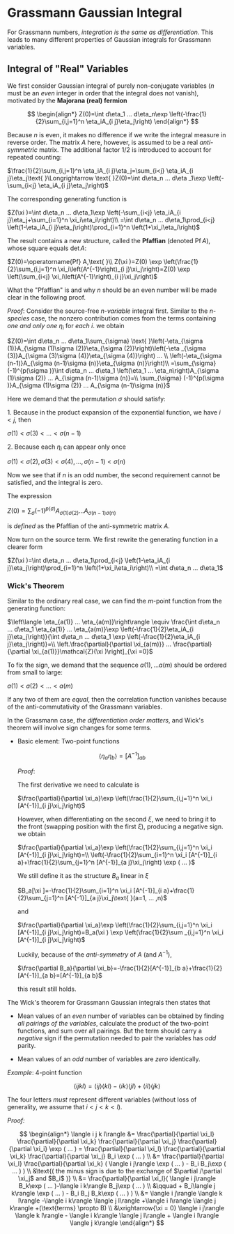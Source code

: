 <style>
    .katex {
        font-size: 1.1em;
    }
    .remark {
        border-radius: 15px;
        padding: 20px;
        background-color: SeaGreen;
        color: White;
    }
    .result {
        border-radius: 15px;
        padding: 20px;
        background-color: DarkSlateBlue;
        color: White;
    }
</style>

# Grassmann Gaussian Integral

For Grassmann numbers, *integration is the same as differentiation.* This leads to many different properties of Gaussian integrals for Grassmann variables.

## Integral of "Real" Variables

We first consider Gaussian integral of purely non-conjugate variables ($n$ must be an *even* integer in order that the integral does not vanish), motivated by the **Majorana (real) fermion**

$$
\begin{align*}
    Z(0)=\int d\eta_1 ... d\eta_n\exp \left(-\frac{1}{2}\sum_{i,j=1}^n \eta_iA_{i j}\eta_j\right)
\end{align*}
$$

Because $n$ is even, it makes no difference if we write the integral measure in reverse order. The matrix $A$ here, however, is assumed to be a real *anti-symmetric* matrix. The additional factor 1/2 is introduced to account for repeated counting:

$\frac{1}{2}\sum_{i,j=1}^n \eta_iA_{i j}\eta_j=\sum_{i<j}  \eta_iA_{i j}\eta_j\text{ }\Longrightarrow \text{ }Z(0)=\int d\eta_n ... d\eta
_1\exp \left(-\sum_{i<j}  \eta_iA_{i j}\eta_j\right)$

The corresponding generating function is

$Z(\xi )=\int d\eta_n ... d\eta_1\exp \left(-\sum_{i<j} \eta_iA_{i j}\eta_j+\sum_{i=1}^n  \xi_i\eta_i\right)\\
=\int d\eta_n ... d\eta_1\prod_{i<j} \left(1-\eta_iA_{i j}\eta_j\right)\prod_{i=1}^n  \left(1+\xi_i\eta_i\right)$

The result contains a new structure, called the **Pfaffian** (denoted $\operatorname{Pf} A$), whose square equals $\det A$:

$Z(0)=\operatorname{Pf} A,\text{      }\\
Z(\xi )=Z(0) \exp \left(\frac{1}{2}\sum_{i,j=1}^n  \xi_i\left(A^{-1}\right)_{i j}\xi_j\right)=Z(0) \exp \left(\sum_{i<j}  \xi_i\left(A^{-1}\right)_{i
j}\xi_j\right)$

What the "Pfaffian" is and why $n$ should be an even number will be made clear in the following proof.

*Proof*: Consider the source-free $n$-*variable* integral first. Similar to the $n$-*species* case, the nonzero contribution comes from the terms containing *one and only one* $\eta_i$ for *each* $i$. we obtain

$Z(0)=\int  d\eta_n ... d\eta_1\sum_{\sigma} \text{ }\left(-\eta_{\sigma (1)}A_{\sigma (1)\sigma (2)}\eta_{\sigma (2)}\right)\left(-\eta
_{\sigma (3)}A_{\sigma (3)\sigma (4)}\eta_{\sigma (4)}\right) ... \\
\left(-\eta_{\sigma (n-1)}A_{\sigma (n-1)\sigma (n)}\eta_{\sigma (n)}\right)\\
=\sum_{\sigma} (-1)^{p(\sigma )}\int  d\eta_n ... d\eta_1 \left(\eta_1 ... \eta_n\right)A_{\sigma (1)\sigma (2)} ... A_{\sigma
(n-1)\sigma (n)}=\\
\sum_{\sigma} (-1)^{p(\sigma )}A_{\sigma (1)\sigma (2)} ... A_{\sigma (n-1)\sigma (n)}$

Here we demand that the permutation $\sigma$ should satisfy:

1\. Because in the product expansion of the exponential function, we
have $i<j$, then

$\sigma (1)<\sigma (3)< ... <\sigma (n-1)$

2\. Because each $\eta_i$ can appear only once

$\sigma (1)<\sigma (2), \sigma (3)<\sigma (4),  ... , \sigma (n-1)<\sigma (n)$

Now we see that if $n$ is an odd number, the second requirement cannot
be satisfied, and the integral is zero.

The expression

$Z(0)=\sum_{\sigma} (-1)^{p(\sigma )}A_{\sigma (1)\sigma (2)} ... A_{\sigma (n-1)\sigma (n)}$

is *defined* as the Pfaffian of the anti-symmetric matrix $A$.

Now turn on the source term. We first rewrite the generating function in
a clearer form

$Z(\xi )=\int d\eta_n ... d\eta_1\prod_{i<j} \left(1-\eta_iA_{i j}\eta_j\right)\prod_{i=1}^n  \left(1+\xi_i\eta_i\right)\\
=\int d\eta_n ... d\eta_1$

### Wick's Theorem

Similar to the ordinary real case, we can find the $m$-point function from the generating function:

$\left\langle \eta_{a(1)} ... \eta_{a(m)}\right\rangle \equiv \frac{\int d\eta_n ... d\eta_1 \eta_{a(1)} ... \eta_{a(m)}\exp
\left(-\frac{1}{2}\eta_iA_{i j}\eta_j\right)}{\int d\eta_n ... d\eta_1 \exp \left(-\frac{1}{2}\eta_iA_{i j}\eta_j\right)}=\\
\left.\frac{\partial}{\partial \xi_{a(m)}} ... \frac{\partial}{\partial \xi_{a(1)}}\mathcal{Z}(\xi )\right]_{\xi =0}$

To fix the sign, we demand that the sequence $a(1), ... a(m)$
should be ordered from small to large:

$a(1)<a(2)< ... <a(m)$

If any two of them are *equal*, then the correlation function vanishes
because of the anti-commutativity of the Grassmann variables.

In the Grassmann case, *the differentiation order matters*, and Wick's
theorem will involve sign changes for some terms.

- Basic element: Two-point functions

    $$
    \left\langle \eta_a\eta_b\right\rangle 
    = [A^{-1}]_{a b}
    $$

    *Proof*:

    The first derivative we need to calculate is

    $\frac{\partial}{\partial \xi_a}\exp \left(\frac{1}{2}\sum_{i,j=1}^n \xi_i [A^{-1}]_{i j}\xi_j\right)$

    However, when differentiating on the second $\xi$, we need to bring it
    to the front (swapping position with the first $\xi$), producing a
    negative sign. we obtain

    $\frac{\partial}{\partial \xi_a}\exp \left(\frac{1}{2}\sum_{i,j=1}^n \xi_i [A^{-1}]_{i j}\xi_j\right)=\\
    \left(-\frac{1}{2}\sum_{i=1}^n  \xi_i [A^{-1}]_{i a}+\frac{1}{2}\sum_{j=1}^n  [A^{-1}]_{a j}\xi_j\right) \exp ( ... )$

    We still define it as the structure $B_a$ linear in $\xi$

    $B_a[\xi ]=-\frac{1}{2}\sum_{i=1}^n  \xi_i [A^{-1}]_{i a}+\frac{1}{2}\sum_{j=1}^n  [A^{-1}]_{a j}\xi_j\text{     
   }(a=1, ... ,n)$

    and

    $\frac{\partial}{\partial \xi_a}\exp \left(\frac{1}{2}\sum_{i,j=1}^n \xi_i [A^{-1}]_{i j}\xi_j\right)=B_a(\xi ) \exp \left(\frac{1}{2}\sum
  _{i,j=1}^n \xi_i [A^{-1}]_{i j}\xi_j\right)$

    Luckily, because of the *anti-symmetry* of $A$ (and $A^{-1}$),

    $\frac{\partial B_a}{\partial \xi_b}=-\frac{1}{2}[A^{-1}]_{b a}+\frac{1}{2}[A^{-1}]_{a b}=[A^{-1}]_{a b}$

    this result still holds.

The Wick's theorem for Grassmann Gaussian integrals then states that

- Mean values of an *even* number of variables can be obtained by finding *all pairings of the variables*, calculate the product of the two-point functions, and sum over all pairings. But the term should carry a *negative* sign if the permutation needed to pair the variables has
*odd* parity.

- Mean values of an *odd* number of variables are *zero* identically.

*Example*: 4-point function

$$
\langle i j k l\rangle =\langle i j\rangle \langle k l\rangle -\langle i k\rangle \langle j l\rangle +\langle i l\rangle \langle j k\rangle
$$

The four letters *must* represent different variables (without loss of generality, we assume that $i<j<k<l$).

*Proof:*

$$
\begin{align*}
    \langle i j k l\rangle 
    &=
    \frac{\partial}{\partial \xi_l}
    \frac{\partial}{\partial \xi_k}
    \frac{\partial}{\partial \xi_j}
    \frac{\partial}{\partial \xi_i}
    \exp ( ... )
    = 
    \frac{\partial}{\partial \xi_l}
    \frac{\partial}{\partial \xi_k}
    \frac{\partial}{\partial \xi_j}
    B_i \exp ( ... )
    \\
    &=
    \frac{\partial}{\partial \xi_l}
    \frac{\partial}{\partial \xi_k}
    (
        \langle i j\rangle \exp ( ... )
        - B_i B_j\exp ( ... )
    )
    \\
    &\text{(
        the minus sign is due to the exchange of
        $\partial /\partial \xi_j$ and $B_i$
    )}
    \\
    &= \frac{\partial}{\partial \xi_l}(
        \langle i j\rangle B_k\exp ( ... )-\langle i k\rangle B_j\exp ( ... )
        \\ &\qquad
        + B_i\langle j k\rangle \exp ( ... )
        - B_i B_j B_k\exp ( ... )
    )
    \\
    &= \langle i j\rangle \langle k l\rangle 
    -\langle i k\rangle \langle j l\rangle 
    +\langle i l\rangle \langle j k\rangle 
    +(\text{terms} \propto B)
    \\
    &\xrightarrow{\xi = 0}
    \langle i j\rangle \langle k l\rangle 
    - \langle i k\rangle \langle j l\rangle 
    + \langle i l\rangle \langle j k\rangle
    \end{align*}
$$
